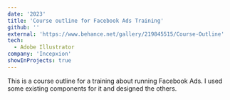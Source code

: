 ```yaml
---
date: '2023'
title: 'Course outline for Facebook Ads Training'
github: ''
external: 'https://www.behance.net/gallery/219845515/Course-Outline'
tech:
  - Adobe Illustrator
company: 'Incepxion'
showInProjects: true
---
```


This is a course outline for a training about running Facebook Ads. I used some existing components for it
and designed the others.
